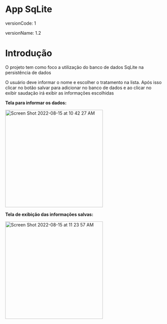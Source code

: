 <h1>App SqLite</h1>

<p>versionCode: 1</p>
<p>versionName: 1.2</p>

<h1>Introdução</h1>
<p>O projeto tem como foco a utilização do banco de dados SqLite na persistência de dados </p>
<p>O usuário deve informar o nome e escolher o tratamento na lista. Após isso clicar no botão salvar para adicionar no banco de dados e ao clicar no exibir saudação irá exibir as informações escolhidas</p>


<b><p>Tela para informar os dados:</p></b>
<img width="310" alt="Screen Shot 2022-08-15 at 10 42 27 AM" src="https://user-images.githubusercontent.com/89399485/184669365-cfaf0583-af00-4d79-91cd-2c4d8999d284.png">


<b><p>Tela de exibição das informações salvas:</p></b>
<img width="310" alt="Screen Shot 2022-08-15 at 11 23 57 AM" src="https://user-images.githubusercontent.com/89399485/184669398-82bbc28a-def0-469f-a330-59e4bd4d3a19.png">
